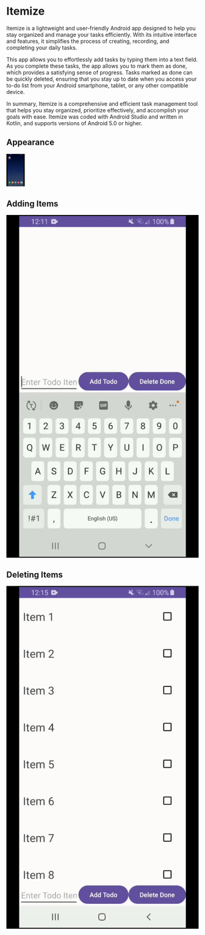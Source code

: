 # Itemize
Itemize is a lightweight and user-friendly Android app designed to help you stay organized and manage your tasks efficiently. With its intuitive interface and features, it simplifies the process of creating, recording, and completing your daily tasks.

This app allows you to effortlessly add tasks by typing them into a text field. As you complete these tasks, the app allows you to mark them as done, which provides a satisfying sense of progress. Tasks marked as done can be quickly deleted, ensuring that you stay up to date when you access your to-do list from your Android smartphone, tablet, or any other compatible device.

In summary, Itemize is a comprehensive and efficient task management tool that helps you stay organized, prioritize effectively, and accomplish your goals with ease. Itemize was coded with Android Studio and written in Kotlin, and supports versions of Android 5.0 or higher.

## Appearance
<img src="gifs/Appearance.gif" width="48">

## Adding Items
![](gifs/Add.gif)

## Deleting Items
![](gifs/Delete.gif)

